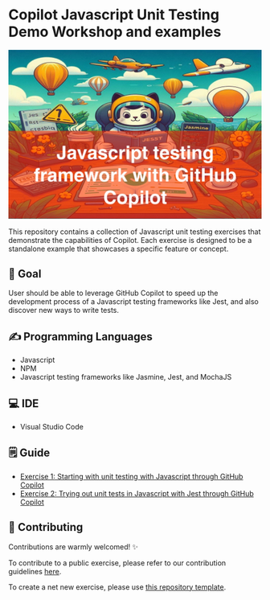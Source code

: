 # Copilot Javascript Unit Testing Demo Workshop and examples
<!-- REPLACE THE TITLE WITH THE NAME OF THE EXERCISE -->

![Cover Image](./images/cover.jpg)

This repository contains a collection of Javascript unit testing exercises that demonstrate the capabilities of Copilot. Each exercise is designed to be a standalone example that showcases a specific feature or concept.

## 🎯 Goal
<!-- ONE SENTENCE ABOUT THE GOAL OF THE EXERCISE -->

User should be able to leverage GitHub Copilot to speed up the development process of a Javascript testing frameworks like Jest, and also discover new ways to write tests.

## ✍️ Programming Languages
<!-- BULLETED LIST OF LANGUAGES INVOLVES -->

- Javascript
- NPM
- Javascript testing frameworks like Jasmine, Jest, and MochaJS

## 💻 IDE
<!-- OPTIONALLY SPECIFY THE IDEs THAT SHOULD BE USED -->
- Visual Studio Code

## 🗒️ Guide
<!-- STEP BY STEP INSTRUCTIONS DETAILING HOW TO COMPLETE THE EXERCISE -->

- [Exercise 1: Starting with unit testing with Javascript through GitHub Copilot](./Exercises/Exercise1/README.md)
- [Exercise 2: Trying out unit tests in Javascript with Jest through GitHub Copilot](./Exercises/Exercise2/README.md)

## 🤝 Contributing
Contributions are warmly welcomed! ✨

To contribute to a public exercise, please refer to our contribution guidelines [here](https://github.com/ps-copilot-sandbox/.github/blob/main/.github/CONTRIBUTING.md).

To create a net new exercise, please use [this repository template](https://github.com/ps-copilot-sandbox/copilot-exercise-template).
